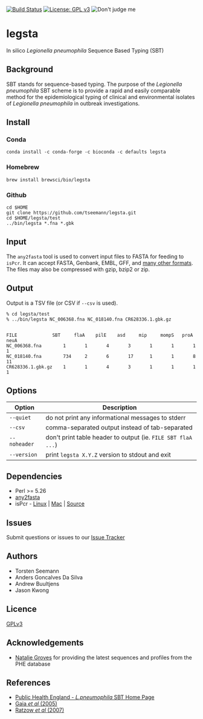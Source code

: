 [![Build Status](https://travis-ci.org/tseemann/legsta.svg?branch=master)](https://travis-ci.org/tseemann/legsta)
[![License: GPL v3](https://img.shields.io/badge/License-GPL%20v3-blue.svg)](https://www.gnu.org/licenses/gpl-3.0)
![Don't judge me](https://img.shields.io/badge/Language-Perl_5-steelblue.svg)

# legsta

In silico *Legionella pneumophila* Sequence Based Typing (SBT)

## Background

SBT stands for sequence-based typing.  The purpose of the 
*Legionella pneumophila* SBT scheme is to provide a rapid and easily comparable method
for the epidemiological typing of clinical and environmental isolates of
*Legionella pneumophila* in outbreak investigations.

## Install

### Conda
```
conda install -c conda-forge -c bioconda -c defaults legsta
```
### Homebrew
```
brew install brewsci/bio/legsta
```
### Github
```
cd $HOME
git clone https://github.com/tseemann/legsta.git
cd $HOME/legsta/test
../bin/legsta *.fna *.gbk
```

## Input

The `any2fasta` tool is used to convert input files to FASTA for 
feeding to `isPcr`. It can accept FASTA, Genbank, EMBL, GFF, and
[many other formats](https://github.com/tseemann/any2fasta#motivation).
The files may also be compressed with gzip, bzip2 or zip.

## Output

Output is a TSV file (or CSV if `--csv` is used).
```
% cd legsta/test
% ../bin/legsta NC_006368.fna NC_018140.fna CR628336.1.gbk.gz


FILE  		     SBT     flaA    pilE    asd     mip     mompS   proA    neuA
NC_006368.fna        1       1       4       3       1       1       1       1
NC_018140.fna        734     2       6       17      1       1       8       11
CR628336.1.gbk.gz    1       1       4       3       1       1       1       1

```

## Options

Option        | Description
--------------|-------------------------------------------------------------
`--quiet`     | do not print any informational messages to stderr
`--csv`       | comma-separated output instead of tab-separated
`--noheader`  | don't print table header to output (ie. `FILE SBT flaA ...`) 
`--version`   | print `legsta X.Y.Z` version to stdout and exit

## Dependencies

* Perl >= 5.26
* [any2fasta](https://github.com/tseemann/any2fasta)
* isPcr - [Linux](http://hgwdev.cse.ucsc.edu/~kent/exe/linux/isPcr.zip) | [Mac](http://hgwdev.cse.ucsc.edu/~kent/exe/macIntel/isPcr.zip) | [Source](https://users.soe.ucsc.edu/~kent/src/isPcr.zip)

## Issues

Submit questions or issues to our [Issue Tracker](https://github.com/tseemann/legsta/issues)

## Authors

* Torsten Seemann
* Anders Goncalves Da Silva
* Andrew Buultjens
* Jason Kwong

## Licence

[GPLv3](https://raw.githubusercontent.com/tseemann/legsta/master/LICENSE)

## Acknowledgements

* [Natalie Groves](@grovesn) for providing the latest sequences and profiles from the PHE database

## References

* [Public Health England - *L.pneumophila* SBT Home Page](http://bioinformatics.phe.org.uk/legionella/legionella_sbt/php/sbt_homepage.php)
* [Gaia *et al* (2005)](http://www.ncbi.nlm.nih.gov/pubmed/15872220)
* [Ratzow *et al* (2007)](http://www.ncbi.nlm.nih.gov/pubmed/17409215)
